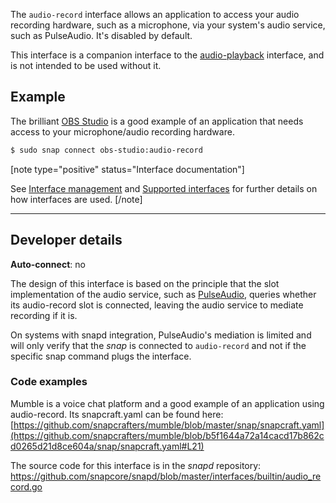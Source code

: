 The `audio-record` interface allows an application to access your audio recording hardware, such as a microphone, via your system's audio service, such as PulseAudio. It's disabled by default.

This interface is a companion interface to the [audio-playback](/t/the-audio-playback-interface/13089) interface, and is not intended to be used without it.

<h2 id='heading--example'>Example</h2>

The brilliant [OBS Studio](https://snapcraft.io/obs-studio) is a good example of an application that needs access to your microphone/audio recording hardware.

```bash
$ sudo snap connect obs-studio:audio-record
```

[note type="positive" status="Interface documentation"]

See [Interface management](/t/interface-management/6154) and [Supported interfaces](/t/supported-interfaces/7744) for further details on how interfaces are used.
[/note]

---

<h2 id='heading--dev-details'>Developer details </h2>

**Auto-connect**: no

The design of this interface is based on the principle that the slot implementation of the audio service, such as [PulseAudio](/t/the-pulseaudio-interface/7906), queries whether its audio-record slot is connected, leaving the audio service to mediate recording if it is.

On systems with snapd integration, PulseAudio's mediation is limited and will only verify that the *snap* is connected to `audio-record` and not if the specific snap command plugs the interface.

<h3 id='heading-code'>Code examples</h3>

Mumble is a voice chat platform and a good example of an application using audio-record. Its snapcraft.yaml can be found here:
[https://github.com/snapcrafters/mumble/blob/master/snap/snapcraft.yaml](https://github.com/snapcrafters/mumble/blob/b5f1644a72a14cacd17b862cd0265d21d8ce604a/snap/snapcraft.yaml#L21)

The source code for this interface is in the *snapd* repository:
<https://github.com/snapcore/snapd/blob/master/interfaces/builtin/audio_record.go>